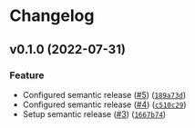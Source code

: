# Changelog

<!--next-version-placeholder-->

## v0.1.0 (2022-07-31)
### Feature
* Configured semantic release ([#5](https://github.com/SinxRofozoteron/web3-token-connector/issues/5)) ([`189a73d`](https://github.com/SinxRofozoteron/web3-token-connector/commit/189a73d798e6d9b900497b357a1b50724086df98))
* Configured semantic release ([#4](https://github.com/SinxRofozoteron/web3-token-connector/issues/4)) ([`c510c29`](https://github.com/SinxRofozoteron/web3-token-connector/commit/c510c29cb544cbd5a9a172accc16557c6903cde6))
* Setup semantic release ([#3](https://github.com/SinxRofozoteron/web3-token-connector/issues/3)) ([`1667b74`](https://github.com/SinxRofozoteron/web3-token-connector/commit/1667b740142b313045f2a50a48540d50103970ad))
